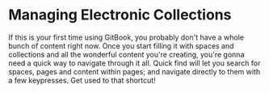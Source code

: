 # Managing Electronic Collections

If this is your first time using GitBook, you probably don't have a whole bunch of content right now. Once you start filling it with spaces and collections and all the wonderful content you're creating, you're gonna need a quick way to navigate through it all. Quick find will let you search for spaces, pages and content within pages; and navigate directly to them with a few keypresses. Get used to that shortcut!
